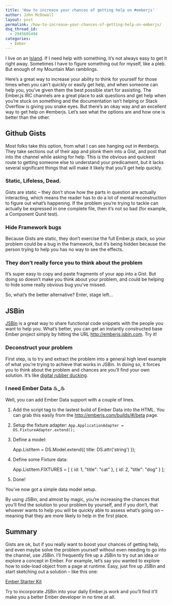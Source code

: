 ```yaml
---
title: 'How to increase your chances of getting help on #emberjs'
author: John McDowall
layout: post
permalink: /how-to-increase-your-chances-of-getting-help-on-emberjs/
dsq_thread_id:
  - 2945605494
categories:
  - Ember
---
```

I live on an [Island][1]. If I need help with something, it&#8217;s not always easy to get it right away. Sometimes I have to figure something out for myself, like a pleb. But enough of my Mountain Man ramblings.

Here&#8217;s a great way to increase your ability to think for yourself for those times when you can&#8217;t quickly or easily get help, and when someone can help you, you&#8217;ve given them the best possible start for assisting. The Ember.js IRC channels are a great place to ask questions and get help when you&#8217;re stuck on something and the documentation isn&#8217;t helping or Stack Overflow is giving you snake eyes. But there&#8217;s an okay way and an excellent way to get help on #emberjs. Let&#8217;s see what the options are and how one is better than the other.

<!--more-->

## Github Gists

Most folks take this option, from what I can see hanging out in #emberjs. They take sections out of their app and plonk them into a Gist, and post that into the channel while asking for help. This is the obvious and quickest route to getting someone else to understand your predicament, but it lacks several significant things that will make it likely that you&#8217;ll get help quickly.

### Static, Lifeless, Dead.

Gists are static – they don&#8217;t show how the parts in question are actually interacting, which means the reader has to do a lot of mental reconstruction to figure out what&#8217;s happening. If the problem you&#8217;re trying to tackle can actually be expressed in one complete file, then it&#8217;s not so bad (for example, a Component Qunit test).

### Hide Framework bugs

Because Gists are static, they don&#8217;t exercise the full Ember.js stack, so your problem could be a bug in the framework, but it&#8217;s being hidden because the person trying to help you has no way to see the effects.

### They don&#8217;t really force you to think about the problem

It&#8217;s super easy to copy and paste fragments of your app into a Gist. But doing so doesn&#8217;t make you think about your problem, and could be helping to hide some really obvious bug you&#8217;ve missed.

So, what&#8217;s the better alternative? Enter, stage left&#8230;

## JSBin

[JSBin][2] is a great way to share functional code snippets with the people you want to help you. What&#8217;s better, you can get an instantly constructed base Ember project simply by hitting the URL <http://emberjs.jsbin.com>. Try it!

### Deconstruct your problem

First step, is to try and extract the problem into a general high level example of what you&#8217;re trying to achieve that works in JSBin. In doing so, it forces you to think about the problem and chances are you&#8217;ll find your own solution. It&#8217;s like [digital rubber ducking][3].

### I need Ember Data ♨_♨

Well, you can add Ember Data support with a couple of lines.

  1. Add the script tag to the lastest build of Ember Data into the HTML. You can grab this easily from the <http://emberjs.com/builds/#/beta> page.
  2. Setup the fixture adapter: `App.ApplicationAdapter = DS.FixtureAdapter.extend();`
  3. Define a model:

        App.ListItem = DS.Model.extend({
          title: DS.attr('string')
        });


  4. Define some Fixture data:

        App.ListItem.FIXTURES = [
          {
            id: 1,
            "title": "cat"
          },
          {
             id: 2,
             "title": "dog"
          }
        ];


  5. Done!</p>

You&#8217;ve now got a simple data model setup.

By using JSBin, and almost by magic, you&#8217;re increasing the chances that you&#8217;ll find the solution to your problem by yourself, and if you don&#8217;t, that whoever wants to help you will be quickly able to assess what&#8217;s going on – meaning that they are more likely to help in the first place.

## Summary

Gists are ok, but if you really want to boost your chances of getting help, and even maybe solve the problem yourself without even needing to go into the channel, use JSBin. I&#8217;ll frequently fire up a JSBin to try out an idea or explore a concept in Ember. For example, let&#8217;s say you wanted to explore how to side-load object from a page at runtime. Easy, just fire up JSBin and start sketching out a solution &#8211; like this one:

<a class="jsbin-embed" href="http://emberjs.jsbin.com/xulenifapagi/1/embed?html,js,output">Ember Starter Kit</a><script src="http://static.jsbin.com/js/embed.js"></script>

Try to incorporate JSBin into your daily Ember.js work and you&#8217;ll find it&#8217;ll make you a better Ember developer in no time at all.

 [1]: https://www.google.ca/maps/place/Bowen+Island,+BC/@49.3767427,-123.3704728,13z/data=!3m1!4b1!4m2!3m1!1s0x54866b0a15721b2f:0x1150cf2b21435466
 [2]: http://jsbin.com
 [3]: http://en.wikipedia.org/wiki/Rubber_duck_debugging